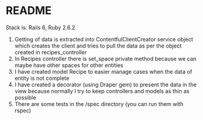 # README
Stack is: Rails 6, Ruby 2.6.2
1. Getting of data is extracted into ContentfulClientCreator service object which creates the client and tries to pull the data as per the object created in recipes_controller
2. In Recipes controller there is set_space private method because we can maybe have other spaces for other entities
3. I have created model Recipe to easier manage cases when the data of entity is not complete
4. I have created a decorator (using Draper gem) to present the data in the view because normally I try to keep controllers and models as thin as possible
5. There are some tests in the /spec directory (you can run them with rspec)
